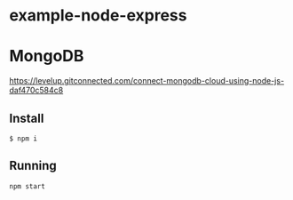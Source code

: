 # example-node-express


# MongoDB
https://levelup.gitconnected.com/connect-mongodb-cloud-using-node-js-daf470c584c8


## Install

```
$ npm i
```

## Running

```
npm start
```

